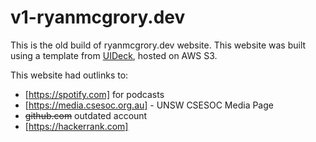 # v1-ryanmcgrory.dev

This is the old build of ryanmcgrory.dev website. This website was built using a template from [UIDeck](https://uideck.com/), hosted on AWS S3.

This website had outlinks to:
- [https://spotify.com] for podcasts
- [https://media.csesoc.org.au] - UNSW CSESOC Media Page
- ~~github.com~~ outdated account
- [https://hackerrank.com]